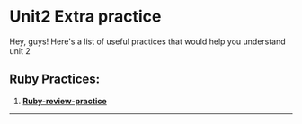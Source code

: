 # Unit2 Extra practice
Hey, guys! Here's a list of useful practices that would help you understand unit 2 

## Ruby Practices:
1. **[Ruby-review-practice](https://github.com/sei-jed-10/Ruby-review-practice)**

---

